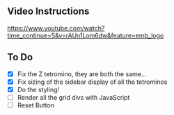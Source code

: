 ## Video Instructions
https://www.youtube.com/watch?time_continue=5&v=rAUn1Lom6dw&feature=emb_logo


## To Do
- [x] Fix the Z tetromino, they are both the same...
- [x] Fix sizing of the sidebar display of all the tetrominos
- [x] Do the styling!
- [ ] Render all the grid divs with JavaScript
- [ ] Reset Button
